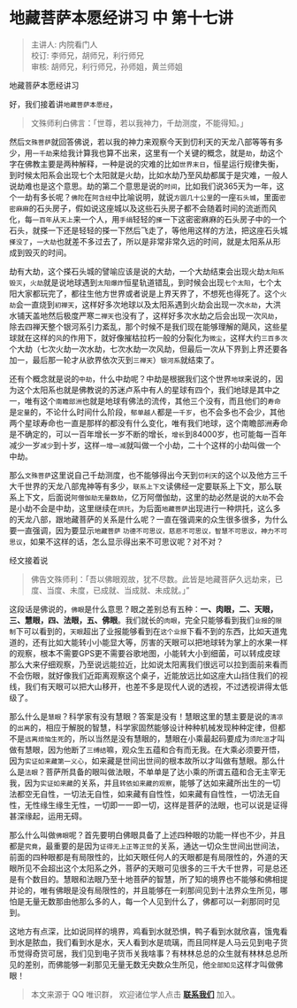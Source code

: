 # 地藏菩萨本愿经讲习 中 第十七讲

> 主讲人: 内院看门人 <br />
> 校订: 李师兄，胡师兄，利行师兄 <br />
> 审核: 胡师兄，利行师兄，孙师姐，黄兰师姐 <br />

地藏菩萨本愿经讲习

好，我们接着讲`地藏菩萨本愿经`，

> 文殊师利白佛言：「世尊，若以我神力，千劫测度，不能得知。」

然后`文殊菩萨`就回答佛说，若以我的神力来观察今天到忉利天的天龙八部等等有多少，用`一千劫`来给我计算我也算不出来，这里有一个关键的概念，就是`劫`，劫这个字在佛教主要是两种解释，一种是说的灾难的比如`世界末日`，恒星运行规律失衡，到时候太阳系会出现七个太阳就是火劫，比如水劫乃至风劫都属于是灾难，一般人说劫难也是这个意思。劫的第二个意思是说的`时间`，比如我们说365天为一年，这个一劫有多长呢？`佛陀`在`阿含经`中比喻说明，就说`方圆几十公里`的一座`石头城`，里面`密密麻麻`的石头房子，假如说这座城以及这些石头房子都不会随着时间的流逝而风化，每`一百年`从`天上`来一个人，用`手绢`轻轻的`搽`一下这密密麻麻的石头房子中的一个石头，就搽一下还是轻轻的搽一下然后飞走了，等他用这样的方法，把这座石头城`搽没了`，`一大劫`也就差不多过去了，所以是非常非常久远的时间，就是太阳系从形成到毁灭的时间。

劫有大劫，这个搽石头城的譬喻应该是说的大劫，一个大劫结束会出现火劫`太阳系毁灭`，`火劫`就是说地球遇到`太阳爆炸`恒星轨道错乱，到时候会出现`七个太阳`，七个太阳大家都玩完了，都往生他方世界或者说是上界天界了，不想死也得死了。这个`火劫`会一直烧到`初禅天`，这样好多次地球以及太阳系遇到火劫会出现一次`水劫`，大洪水铺天盖地然后极度严寒`二禅天`也没有了，这样好多次水劫之后会出现一次`风劫`，除去四禅天整个银河系引力紊乱，那个时候不是我们现在能够理解的飓风，这些星球就在这样的`风`的作用下，就好像摧枯拉朽一般的分裂化为`微尘`，这样大约`三百多次`个大劫（七次火劫一次水劫，七次水劫一次风劫，但最后一次从下界到上界还要各加一，最后那一轮才从欲界依次灭到`三禅天`）`银河系`就结束了。

还有个概念就是说的`中劫`，什么中劫呢？中劫是根据我们这个世界`地球`来说的，因为这个太阳系也就是佛教说的苏迷卢系中有人的星球有四个，我们地球是其中之一，唯有这个`南瞻部洲`也就是地球有佛法的流传，其他三个没有，而且他们的`寿命`是`定量`的，不论什么时间什么阶段，`郁单越人`都是`一千岁`，也不会多也不会少，其他两个星球寿命也一直是那样的都没有什么变化，唯有我们地球，这个南瞻部洲寿命是不确定的，可以一百年增长一岁不断的增长，`增长`到84000岁，也可能每一百年减少一岁`减少`到十岁，这样`一增一减`就叫做一个小劫，二十个这样的小劫叫做一个中劫。

那么`文殊菩萨`这里说自己千劫测度，也不能够得出今天到`忉利天`的这个以及他方三千大千世界的天龙八部鬼神等有多少，`联系上下文`读佛经一定要联系上下文，那么联系上下文，后面说`阿僧伽劫无量数劫`，亿万阿僧伽劫，这里的劫必然是说的`大劫`不会是小劫不会是中劫，这里继续在`烘托`，为后面`地藏菩萨`出现进行一种烘托，这么多的天龙八部，跟地藏菩萨的关系是什么呢？一直在强调来的众生很多很多，为什么要一直强调，因为要显示`地藏菩萨` `功德不可思议，慈悲不可思议，智慧不可思议，神力不可思议`，如果不这样的话，怎么显示得出来不可思议呢？对不对？

经文接着说

> 佛告文殊师利：「吾以佛眼观故，犹不尽数。此皆是地藏菩萨久远劫来，已度、当度、未度，已成就、当成就、未成就。」”

这段话是佛说的，`佛眼`是什么意思？眼之差别总有五种：**一、肉眼，二、天眼，三、慧眼，四、法眼，五、佛眼**。我们就长的`肉眼`，完全只能够看到我们`业报`的`限制`下可以看到的，`天眼`超出了业报能够看到在`这个业报`下看不到的东西，比如天道鬼道的，还有比如大能转小小能显大等，厉害的天眼可以把地球转为掌上的水果一样的观察，根本不需要GPS更不需要谷歌地图，小能转大小到细菌，可以转成皮球那么大来仔细观察，乃至说远能拉近，比如说太阳离我们很远可以拉到面前来看而不会伤眼，就好像我们近距离观察这个桌子，近能放远比如这座大山挡住我们的视线，我们有天眼可以把大山移开，也差不多是现代人说的透视，不过透视讲得太低级了。

那么什么是`慧眼`？科学家有没有慧眼？答案是没有！慧眼这里的慧主要是说的`清凉`的`出离`的，相应于解脱的智慧，科学家固然能够设计种种机械发现种种定律，但都不是`远离烦恼生死`的，所以当然是没有慧眼的，慧眼在小乘最起码要成为`须陀洹`才叫做有慧眼，因为他断了`三缚结`嘛，观众生五蕴和合有而无我。在大乘必须要开悟，因为`实证如来藏第一义心`，如来藏是世间出世间的根本故所以才叫做有慧眼。那么什么是`法眼`？菩萨所具备的眼叫做法眼，不单单是了达小乘的所谓五蕴和合无主宰无我，因为`实证如来藏`的关系，并且`转依如来藏的观察`，能够了达如来藏所出生的一切法都空无自性，一切法无自性，如来藏有自性性，如来藏有自性性，一切法无自性，无性缘生缘生无性，一切即一一即一切，这样是菩萨的法眼，也可以说是证得甚深缘起，运用无碍。

那么什么叫做`佛眼`呢？首先要明白佛眼具备了上述四种眼的功能一样也不少，并且都是`究竟`，最重要的是因为`证得无上正等正觉`的关系，通达一切众生世间出世间法，前面的四种眼都是有局限性的，比如天眼任何人的天眼都是有局限性的，外道的天眼所见不会超出这个太阳系之外，菩萨的天眼可见很多的三千大千世界，可是总还是有个数目的。慧眼和法眼乃至十地菩萨的智慧，所了知的境界也不能够和佛相提并论的，唯有佛眼是没有局限性的，并且能够在一刹那间见到十法界众生所见，哪怕是无量无数那由他那么多的人，每一个人见到什么了，佛都可以一刹那同时见到。

这地方有点深，比如说同样的境界，鸡看到水就恐惧，鸭子看到水就欣喜，饿鬼看到水是脓血，我们看到水是水，天人看到水是琉璃，而且同样是人马云见到电子货币觉得奇货可居，我们见到电子货币关我啥事？有林林总总的众生就有林林总总所见的差别，而佛能够一刹那见无量无数无央数众生所见，他`全部知见`这样才叫做佛眼！

> 本文来源于 QQ 唯识群， 欢迎诸位学人点击 **[联系我们](https://mp.weixin.qq.com/s/lZCfWjmLjgNR165Tx4_bCQ)** 加入。
